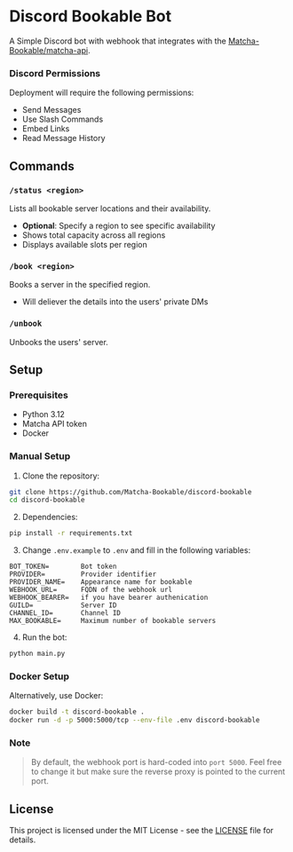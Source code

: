 # Discord Bookable Bot

A Simple Discord bot with webhook that integrates with the [Matcha-Bookable/matcha-api](https://github.com/Matcha-Bookable/matcha-api).

### Discord Permissions

Deployment will require the following permissions:
- Send Messages
- Use Slash Commands
- Embed Links
- Read Message History

## Commands

### `/status <region>`
Lists all bookable server locations and their availability.
- **Optional**: Specify a region to see specific availability
- Shows total capacity across all regions
- Displays available slots per region

### `/book <region>`
Books a server in the specified region.
- Will deliever the details into the users' private DMs

### `/unbook`
Unbooks the users' server.


## Setup

### Prerequisites
- Python 3.12
- Matcha API token
- Docker

### Manual Setup

1. Clone the repository:
```bash
git clone https://github.com/Matcha-Bookable/discord-bookable
cd discord-bookable
```

2. Dependencies:
```bash
pip install -r requirements.txt
```

3. Change `.env.example` to `.env` and fill in the following variables:
```
BOT_TOKEN=        Bot token                             
PROVIDER=         Provider identifier                   
PROVIDER_NAME=    Appearance name for bookable          
WEBHOOK_URL=      FQDN of the webhook url               
WEBHOOK_BEARER=   if you have bearer authenication      
GUILD=            Server ID                             
CHANNEL_ID=       Channel ID                            
MAX_BOOKABLE=     Maximum number of bookable servers    
```
4. Run the bot:
```bash
python main.py
```

### Docker Setup

Alternatively, use Docker:

```bash
docker build -t discord-bookable .
docker run -d -p 5000:5000/tcp --env-file .env discord-bookable
```

### Note
> By default, the webhook port is hard-coded into `port 5000`. Feel free to change it but make sure the reverse proxy is pointed to the current port. 


## License
This project is licensed under the MIT License - see the [LICENSE](LICENSE) file for details.
